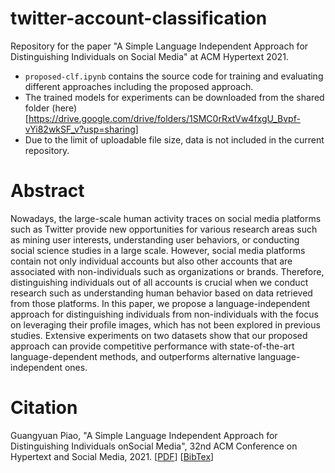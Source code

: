 # twitter-account-classification
Repository for the paper "A Simple Language Independent Approach for Distinguishing
Individuals on Social Media" at ACM Hypertext 2021.

- ```proposed-clf.ipynb``` contains the source code for training and evaluating different approaches including the proposed approach.
- The trained models for experiments can be downloaded from the shared folder (here)[https://drive.google.com/drive/folders/1SMC0rRxtVw4fxgU_Bvpf-vYi82wkSF_v?usp=sharing]
- Due to the limit of uploadable file size, data is not included in the current repository.



# Abstract
Nowadays, the large-scale human activity traces on social media
platforms such as Twitter provide new opportunities for various
research areas such as mining user interests, understanding user
behaviors, or conducting social science studies in a large scale. However,
social media platforms contain not only individual accounts
but also other accounts that are associated with non-individuals
such as organizations or brands. Therefore, distinguishing individuals
out of all accounts is crucial when we conduct research such
as understanding human behavior based on data retrieved from
those platforms. In this paper, we propose a language-independent
approach for distinguishing individuals from non-individuals with
the focus on leveraging their profile images, which has not been explored
in previous studies. Extensive experiments on two datasets
show that our proposed approach can provide competitive performance
with state-of-the-art language-dependent methods, and
outperforms alternative language-independent ones.



# Citation
Guangyuan Piao, "A Simple Language Independent Approach for Distinguishing Individuals onSocial Media", 32nd ACM Conference on Hypertext and Social Media, 2021. [[PDF](https://parklize.github.io/publications/HT2021.pdf)] [[BibTex](https://parklize.github.io/bib/HT2021.bib)]

